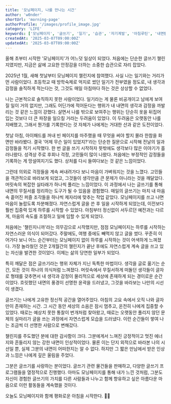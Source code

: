 ```yaml
---
title: '모닝페이지, 나를 만나는 시간'
author: 'w0nder'
shortUrl: 'morning-page'
authorProfile: '/images/profile_image.jpg'
category: 'LIFE'
keywords: ['모닝페이지', '글쓰기', '일기', '습관', '자기계발', '아침루틴', '내면탐구', '성장', '챌린지', '마음정리']
createdAt: '2025-03-07T09:00:00Z'
updatedAt: '2025-03-07T09:00:00Z'
---
```


올해 초부터 시작한 '모닝페이지'가 어느덧 일상이 되었다. 처음에는 단순한 글쓰기 챌린지였지만, 지금은 삶에 고요한 안정감을 더하는 소중한 습관으로 자리 잡았다.

2025년 1월, 새해 첫날부터 모닝페이지 챌린지에 참여했다. 사실 나는 일기와는 거리가 먼 사람이었다.
초등학교 때 방학숙제로 억지로 썼던 일기가 전부였을 정도로, 내 생각과 감정을 솔직하게 적는다는 것, 그것도 매일 아침마다 하는 것은 상상할 수 없었다.

나는 근본적으로 솔직하지 못한 사람이었다. 일기라는 게 물론 비공개이고 남에게 보여질 일이 거의 없지만, 그래도 어딘가에 적어둔다는 행위가 내 내면의 생각과 감정을 까발리는 것 같은 느낌이 강했다.
살면서 나를 밖으로 보여주는 행위는 단순히 옷을 뒤집어 입는 것보다 더 큰 파장을 일으킬 거라는 두려움이 있었다. 이 두려움은 오랫동안 나를 지배했고, 그래서 뭔가를 기록한다는 것 자체가 나에게는 거대한 산과 같은 도전이었다.

첫날 아침, 아이패드를 꺼내 빈 페이지를 마주했을 때 무엇을 써야 할지 몰라 한참을 화면만 바라봤다. 결국 '어제 무슨 일이 있었지?'라는 단순한 질문으로 시작해 전날의 일과 감정들을 적기 시작했다.
한 번 글을 쓰기 시작하자 뜻밖에도 생각보다 많은 이야기가 흘러나왔다. 성격상 주로 후회나 걱정, 고민들이 많이 나왔다. 처음에는 부정적인 감정들을 기록하는 게 망설여지기도 했다. 상처를 다시 들여다보는 것 같은 느낌이었다.

그런데 의외로 걱정들을 계속 써내려가다 보니 마음이 가벼워지는 것을 느꼈다. 고민들을 객관적으로 바라보게 되었고, 그것들이 생각만큼 큰 문제가 아니라는 것을 깨달았다.
머릿속의 복잡한 실타래가 하나씩 풀리는 느낌이었다. 이 과정에서 나는 글쓰기를 통해 내면의 무질서를 정리하는 도구가 될 수 있음을 경험했다.
매일의 글쓰기는 마치 내 마음속 흩어진 퍼즐 조각들을 하나씩 제자리에 맞추는 작업 같았다. 모닝페이지를 쓰고 나면 마음이 놀랍도록 차분해졌다.
자연스럽게 글을 쓴 후 일을 시작하게 되었는데, 이전보다 훨씬 집중력 있게 하루를 시작할 수 있었다. 아침부터 정신없이 서두르던 예전과는 다르게, 마음의 속도를 조절하고 일에 임할 수 있게 되었다.

처음에는 '챌린지니까'라는 의무감으로 시작했지만, 점점 모닝페이지는 하루를 시작하는 자연스러운 의식이 되어갔다. 주말에도, 여행 중에도 빼먹지 않고 글을 썼다.
꾸준히 이어가다 보니 어느 순간부터는 모닝페이지 없이 하루를 시작하는 것이 어색하게 느껴졌다. 가장 놀라웠던 것은 2개월간의 챌린지가 끝난 후에도 자연스럽게 계속 글을 쓰고 있는 자신을 발견한 것이었다.
이제는 삶의 당연한 일부가 되었다.

특히 깨달은 점은 글쓰기라는 행위 자체가 지닌 독특한 마법이다. 생각을 글로 옮기는 순간, 모든 것이 하나의 의식처럼 느껴졌다.
머릿속에서 무질서하게 떠돌던 생각들이 글자로 형태를 갖추면서 내 생각과 감정이 물리적으로 세상에 존재하게 되는 경이로운 순간이었다.
흐릿했던 내면의 풍경이 선명한 윤곽을 드러냈고, 그것을 바라보는 나만의 시선이 생겼다.

글쓰기는 나에게 고유한 정신적 공간을 열어주었다. 아침의 고요 속에서 오직 나와 글자만이 존재하는 시간.
그 시간 동안 세상의 소음은 잠시 멈추고, 온전히 나에게 집중할 수 있었다.
때로는 예상치 못한 통찰이 번개처럼 찾아왔고, 때로는 오랫동안 풀리지 않던 문제의 실마리가 글을 쓰는 과정에서 자연스럽게 모습을 드러냈다.
이런 순간들이 쌓여 나는 조금씩 더 선명한 사람으로 변해갔다.

챌린지를 주도했던 분에 대한 감사함이 크다. 그분에게서 느껴진 긍정적이고 멋진 에너지와 흔들리지 않는 강한 내면이 인상적이었다.
물론 이는 단지 외적으로 바라본 나의 시선일 뿐, 실제 그분의 내면이 어떠한지는 알 수 없다. 하지만 그 짧은 만남에서 받은 인상과 느낌은 나에게 깊은 울림을 주었다.

그분은 글쓰기를 사랑하는 분이었다. 글쓰기 관련 물건들을 판매하고, 다양한 글쓰기 프로그램들을 열정적으로 진행했다.
아마도 모닝페이지를 통해 내가 느낀 것처럼, 그분도 자신이 경험한 글쓰기의 가치를 다른 사람들과 나누고 함께 향유하고 싶은 아름다운 마음으로 이런 활동들을 계속했을 것이다.

오늘도 모닝페이지와 함께 평화로운 아침을 시작한다. 📝✨
